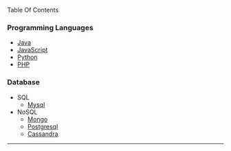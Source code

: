 Table Of Contents  

### Programming Languages
  * [Java](https://srimuthurajesh.github.io/Tech-Notes/Java)
  * [JavaScript](https://srimuthurajesh.github.io/Tech-Notes/Java%20script)
  * [Python](https://srimuthurajesh.github.io/Tech-Notes/Python)
  * [PHP](https://srimuthurajesh.github.io/Tech-Notes/PHP)

### Database
  * SQL
      * [Mysql](https://srimuthurajesh.github.io/Tech-Notes/SQL/mysql.html)
  * NoSQL
      * [Mongo](https://srimuthurajesh.github.io/Tech-Notes/NoSql/Mongo.html)
      * [Postgresql](https://srimuthurajesh.github.io/Tech-Notes/NoSql/Mongo.html)
      * [Cassandra](https://srimuthurajesh.github.io/Tech-Notes/NoSql/Cassandra.html)


----
